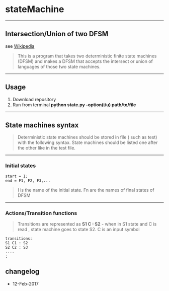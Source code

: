 # stateMachine

----
## Intersection/Union of two DFSM
see [Wikipedia](https://en.wikipedia.org/wiki/Deterministic_finite_automaton)

>This is a program that takes two deterministic finite state machines (DFSM) and makes a DFSM that accepts the intersect or union of languages of those two state machines.

----
## Usage
1. Download repository
2. Run from terminal 
**python state.py -option(i/u) path/to/file**  

----

## State machines syntax


>Deterministic state machines should be stored in file ( such as test) with the following syntax. State machines should be listed one after the other like in the test file. 

----
### Initial states
    start = I;  
    end = F1, F2, F3,...

>I is the name of the initial state. 
Fn are the names of final states of DFSM

---
### Actions/Transition functions
> Transitions are represented as 
  **S1 C : S2**  - when in S1 state and C is read , state machine goes to state S2. C is an input symbol 

    transitions:
    S1 C1 : S2
    S2 C2 : S3
    ....
    ;

## changelog
* 12-Feb-2017





